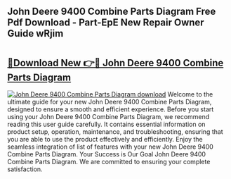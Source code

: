 ## John Deere 9400 Combine Parts Diagram Free Pdf Download - Part-EpE New Repair Owner Guide wRjim

# <h2><a href="http://dflo9o.blite.top/?on=John+Deere+9400+Combine+Parts+Diagram">🔗Download New 👉🔴 John Deere 9400 Combine Parts Diagram</a></h2>

[![John Deere 9400 Combine Parts Diagram download](https://i.imgur.com/lujVjoI.png)](http://dflo9o.blite.top/?on=John+Deere+9400+Combine+Parts+Diagram)
Welcome to the ultimate guide for your new John Deere 9400 Combine Parts Diagram, designed to ensure a smooth and efficient experience. Before you start using your John Deere 9400 Combine Parts Diagram, we recommend reading this user guide carefully. It contains essential information on product setup, operation, maintenance, and troubleshooting, ensuring that you are able to use the product effectively and efficiently. Enjoy the seamless integration of list of features with your new John Deere 9400 Combine Parts Diagram. Your Success is Our Goal John Deere 9400 Combine Parts Diagram. We are committed to ensuring your complete satisfaction.
